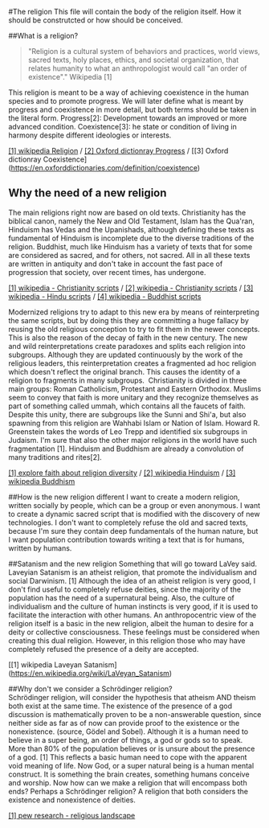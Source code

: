 #The religion
This file will contain the body of the religion itself. How it should be construtcted or how should be conceived.

##What is a religion?
> "Religion is a cultural system of behaviors and practices, world views, sacred texts, holy places, ethics, and societal organization, 
> that relates humanity to what an anthropologist would call "an order of existence"."
> Wikipedia [1] 

This religion is meant to be a way of achieving coexistence in the human species and to promote progress.
We will later define what is meant by progress and coexistence in more detail, but both terms should be taken in the literal form.
Progress[2]: Development towards an improved or more advanced condition.
Coexistence[3]: he state or condition of living in harmony despite different ideologies or interests. 

[[1] wikipedia Religion](https://en.wikipedia.org/wiki/Religion) / 
[[2] Oxford dictionray Progress](https://en.oxforddictionaries.com/definition/progress) / 
[[3] Oxford dictionray Coexistence]  (https://en.oxforddictionaries.com/definition/coexistence)

## Why the need of a new religion
The main religions right now are based on old texts. Christianity has the biblical canon, namely the New and Old Testament,
Islam has the Qua'ran, Hinduism has Vedas and the Upanishads, although defining these texts as fundamental of Hinduism is incomplete
due to the diverse traditions of the religion. Buddhist, much like Hinduism has a variety of texts that for some are considered as
sacred, and for others, not sacred. All in all these texts are written in antiquity and don't take in account the fast pace of
progression that society, over recent times, has undergone.

[[1] wikipedia - Christianity scripts](https://en.wikipedia.org/wiki/Christianity#Scriptures) /
[[2] wikipedia - Christianity scripts](https://en.wikipedia.org/wiki/Quran) / 
[[3] wikipedia - Hindu scripts](https://en.wikipedia.org/wiki/Hindu_texts) /
[[4] wikipedia - Buddhist scripts](https://en.wikipedia.org/wiki/Buddhism#Buddhist_texts)

Modernized religions try to adapt to this new era by means of reinterpreting the same scripts,
but by doing this they are committing a huge fallacy by reusing the old religious conception to try to fit them in the newer concepts.
This is also the reason of the decay of faith in the new century. The new and wild reinterpretations create paradoxes
and splits each religion into subgroups. Although they are updated continuously by the work of the religious leaders,
this reinterpretation creates a fragmented ad hoc religion which doesn't reflect the original branch.
This causes the identity of a religion to fragments in many subgroups.  Christianity is divided in three main groups:
Roman Catholicism, Protestant and Eastern Orthodox. Muslims seem to convey that faith is more unitary and they recognize
themselves as part of something called ummah, which contains all the faucets of faith. Despite this unity,
there are subgroups like the Sunni and Shi'a, but also spawning from this religion are Wahhabi Islam or Nation of Islam.
Howard R. Greenstein takes the words of  Leo Trepp and identified six subgroups in Judaism. I'm sure that also the other major religions in the world have such fragmentation [1]. Hinduism and Buddhism are already a convolution of many traditions and rites[2].

[[1] explore faith about religion diversity](http://www.explorefaith.com/neighbors/origin/sub_c.html) / 
[[2] wikipedia Hinduism](https://en.wikipedia.org/wiki/Hinduism) / 
[[3] wikipedia Buddhism](https://en.wikipedia.org/wiki/Buddhism)

##How is the new religion different
I want to create a modern religion, written socially by people, which can be a group or even anonymous.
I want to create a dynamic sacred script that is modified with the discovery of new technologies.
I don't want to completely refuse the old and sacred texts, because I'm sure they contain deep fundamentals of the human nature,
but I want population contribution towards writing a text that is for humans, written by humans.

##Satanism and the new religion
Something that will go toward LaVey said. Laveyian Satanism is an atheist religion, that promote the individualism
and social Darwinism. [1] Although the idea of an atheist religion is very good, I don't find useful to completely refuse deities,
since the majority of the population has the need of a supernatural being. Also, the culture of individualism and the culture of human
instincts is very good, if it is used to facilitate the interaction with other humans.
An anthropocentric view of the religion itself is a basic in the new religion,
albeit the human to desire for a deity or collective consciousness. These feelings must be considered when creating this dual religion.
However, in this religion those who may have completely refused the presence of a deity are accepted.

[[1] wikipedia Laveyan Satanism] (https://en.wikipedia.org/wiki/LaVeyan_Satanism)

##Why don't we consider a Schrödinger religion?  
Schrödinger religion, will consider the hypothesis that atheism AND theism both exist at the same time.
The existence of the presence of a god discussion is mathematically proven to be a non-answerable question,
since neither side as far as of now can provide proof to the existence or the nonexistence. (source, Gödel and Sobel).
Although it is a human need to believe in a super being, an order of things, a god or gods so to speak.
More than 80% of the population believes or is unsure about the presence of a god. [1]
This reflects a basic human need to cope with the apparent void meaning of life. Now God, or a super natural being
is a human mental construct. It is something the brain creates, something humans conceive and worship.
Now how can we make a religion that will encompass both ends? Perhaps a Schrödinger religion?
A religion that both considers the existence and nonexistence of deities.

[[1] pew research - religious landscape](http://www.pewforum.org/2012/12/18/global-religious-landscape-exec/)

